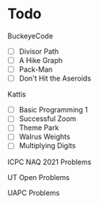 # Todo

BuckeyeCode
- [ ] Divisor Path
- [ ] A Hike Graph
- [ ] Pack-Man
- [ ] Don't Hit the Aseroids

Kattis
- [ ] Basic Programming 1
- [ ] Successful Zoom
- [ ] Theme Park
- [ ] Walrus Weights
- [ ] Multiplying Digits

ICPC NAQ 2021 Problems

UT Open Problems

UAPC Problems